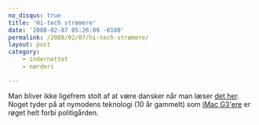 ```yaml
---
no_disqus: true
title: 'Hi-tech strømere'
date: '2008-02-07 05:26:09 -0100'
permalink: /2008/02/07/hi-tech-strømere/
layout: post
category:
    - indernettet
    - nørderi

---
```

Man bliver ikke ligefrem stolt af at være dansker når man læser [det her](http://rottenindenmark.vox.com/library/post/somethine-about-cops.html). Noget tyder på at nymodens teknologi (10 år gammelt) som [iMac G3'ere](http://en.wikipedia.org/wiki/IMac_G3) er røget helt forbi politigården.
